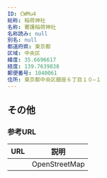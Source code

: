 ```yaml
---
ID: CWMu4
総称: 稲荷神社
名称: 騫護稲荷神社
名称読み: null
別名: null
都道府県: 東京都
区域: 中央区
緯度: 35.6696617
経度: 139.7639838
郵便番号: 1040061
住所: 東京都中央区銀座６丁目１０−１
---
```


## その他

### 参考URL

| URL | 説明          |
| --- | ------------- |
|     | OpenStreetMap |
